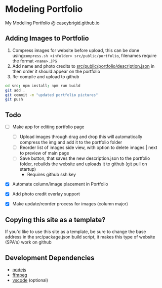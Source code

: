 # Modeling Portfolio

My Modeling Portfolio @ [caseybrigid.github.io](https://caseybrigid.github.io)

## Adding Images to Portfolio
1. Compress images for website before upload, this can be done using`compress.sh <infolder> src/public/portfolio`, filenames require the format `<name>.JPG`
2. Add name and photo credits to [src/public/portfolio/description.json](src/public/portfolio/description.json) in then order it should appear on the portfolio
3. Re-compile and upload to github 
```bash
cd src; npm install; npm run build
git add .
git commit -m "updated portfolio pictures"
git push
```

## Todo
- [ ] Make app for editing portfolio page
    - [ ] Upload images through drag and drop this will automatically compress the img and add it to the portfolio folder
    - [ ] Reorder list of images side view, with option to delete images | next to preview of main page
    - [ ] Save button, that saves the new description.json to the portfolio folder, rebuilds the website and uploads it to github (git pull on startup)
        - Requires github ssh key
- [x] Automate column/image placement in Portfolio
- [x] Add photo credit overlay support
- [x] Make update/reorder process for images (column major)


## Copying this site as a template?
If you'd like to use this site as a template, be sure to change the base address in the src/package.json build script, it makes this type of website (SPA's) work on github

## Development Dependencies
- [nodejs](https://nodejs.org/en)
- [ffmpeg](https://ffmpeg.org/)
- [vscode](https://code.visualstudio.com/download) (optional)




